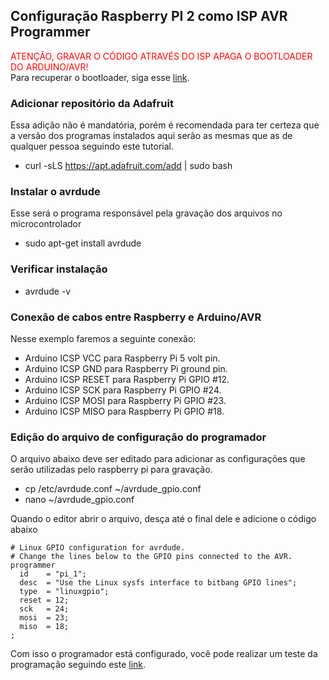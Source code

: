 ## Configuração Raspberry PI 2 como ISP AVR Programmer
<span style="color:red">ATENÇÃO, GRAVAR O CÓDIGO ATRAVÉS DO ISP APAGA O BOOTLOADER DO ARDUINO/AVR!
</span> <br />Para recuperar o bootloader, siga esse [link](https://github.com/Bianorz/gynga/blob/master/tarefas/install_bootloader.md). 


### Adicionar repositório da Adafruit
Essa adição não é mandatória, porém é recomendada para ter certeza que a versão dos programas instalados aqui serão as mesmas que as de qualquer pessoa seguindo este tutorial.

- curl -sLS https://apt.adafruit.com/add | sudo bash
### Instalar o avrdude
Esse será o programa responsável pela gravação dos arquivos no microcontrolador

- sudo apt-get install avrdude
### Verificar instalação
- avrdude -v
### Conexão de cabos entre Raspberry e Arduino/AVR
 Nesse exemplo faremos a seguinte conexão:

- Arduino ICSP VCC para Raspberry Pi 5 volt pin.
- Arduino ICSP GND para Raspberry Pi ground pin.
- Arduino ICSP RESET para Raspberry Pi GPIO #12.
- Arduino ICSP SCK para Raspberry Pi GPIO #24.
- Arduino ICSP MOSI para Raspberry Pi GPIO #23.
- Arduino ICSP MISO para Raspberry Pi GPIO #18.
### Edição do arquivo de configuração do programador
O arquivo abaixo deve ser editado para adicionar as configurações que serão utilizadas pelo raspberry pi para gravação.

- cp /etc/avrdude.conf ~/avrdude_gpio.conf <br />
- nano ~/avrdude_gpio.conf

 Quando o editor abrir o arquivo, desça até o final dele e adicione o código abaixo
 
 
    # Linux GPIO configuration for avrdude.
    # Change the lines below to the GPIO pins connected to the AVR.
    programmer
      id    = "pi_1";
      desc  = "Use the Linux sysfs interface to bitbang GPIO lines";
      type  = "linuxgpio";
      reset = 12;
      sck   = 24;
      mosi  = 23;
      miso  = 18;
    ;
 
Com isso o programador está configurado, você pode realizar um teste da programação seguindo este [link](https://github.com/Bianorz/gynga/blob/master/tarefas/comp_c_hex.md).
